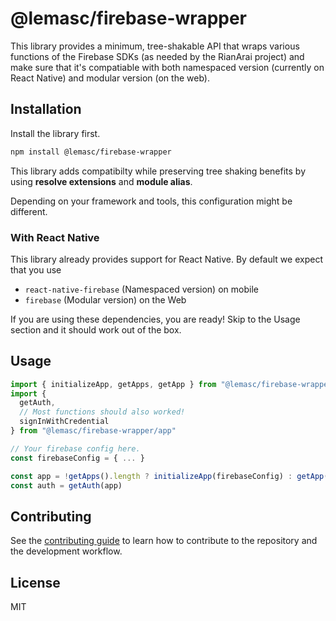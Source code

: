 # @lemasc/firebase-wrapper

This library provides a minimum, tree-shakable API that wraps various functions of the Firebase SDKs (as needed by the RianArai project) and make sure that it's compatiable with both namespaced version (currently on React Native) and modular version (on the web).

## Installation

Install the library first.

```sh
npm install @lemasc/firebase-wrapper
```

This library adds compatibilty while preserving tree shaking benefits by using **resolve extensions** and **module alias**.

Depending on your framework and tools, this configuration might be different.

### With React Native

This library already provides support for React Native. By default we expect that you use

- `react-native-firebase` (Namespaced version) on mobile
- `firebase` (Modular version) on the Web

If you are using these dependencies, you are ready! Skip to the Usage section and it should work out of the box.


## Usage

```js
import { initializeApp, getApps, getApp } from "@lemasc/firebase-wrapper/app";
import { 
  getAuth, 
  // Most functions should also worked!
  signInWithCredential 
} from "@lemasc/firebase-wrapper/app"

// Your firebase config here.
const firebaseConfig = { ... }

const app = !getApps().length ? initializeApp(firebaseConfig) : getApp()
const auth = getAuth(app)
```

## Contributing

See the [contributing guide](CONTRIBUTING.md) to learn how to contribute to the repository and the development workflow.

## License

MIT
